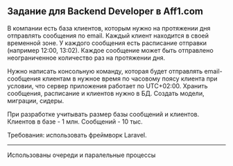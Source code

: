 ## Задание для Backend Developer в Aff1.com

В компании есть база клиентов, которым нужно на протяжении дня отправлять сообщения по email. Каждый клиент находится в своей временной зоне. У каждого сообщения есть расписание отправки (например 12:00, 13:02). Каждое сообщение может быть отправлено неограниченное количество раз на протяжении дня.

Нужно написать консольную команду, которая будет отправлять email-сообщения клиентам в нужное время по часовому поясу клиента при условии, что сервер приложения работает по UTC+02:00. Хранить сообщения, расписание и клиентов нужно в БД. Создать модели, миграции, сидеры.

При разработке учитывать размер базы сообщений и клиентов.
Клиентов в базе - 1 млн.
Сообщений - 10 тыс.

Требования: использовать фреймворк Laravel. 

---
Использованы очереди и паралельные процессы


